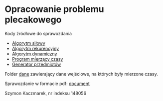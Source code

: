 # Opracowanie problemu plecakowego

Kody źródłowe do sprawozdania
- [Algorytm siłowy](plecak_sil.py)
- [Algorytm rekurencyjny](plecak_rek.py)
- [Algorytm dynamiczny](plecak_dyn.py)
- [Program mierzący czasy](main.py)
- [Generator przedmiotów](generator.py)

Folder [dane](dane) zawierający dane wejściowe, na których były mierzone czasy.

Sprawozdanie w formacie pdf: [document](document.pdf)

Szymon Kaczmarek, nr indeksu 148056
